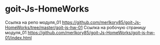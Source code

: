 # goit-Js-HomeWorks


Ссылка на репо модуля_01 https://github.com/merlkory85/goit-Js-HomeWorks/tree/master/goit-js-hw-01
Ссылка на робочую страницу модуля_01 https://github.com/merlkory85/goit-Js-HomeWorks/goit-js-hw-01/index.html

